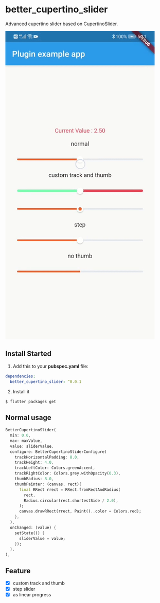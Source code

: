 # better_cupertino_slider

Advanced cupertino slider based on CupertinoSlider.

<img src="doc/example.gif" border="0" />

## Install Started

1. Add this to your **pubspec.yaml** file:

```yaml
dependencies:
  better_cupertino_slider: ^0.0.1
```

2. Install it

```bash
$ flutter packages get
```

## Normal usage

```dart
BetterCupertinoSlider(
  min: 0.0,
  max: maxValue,
  value: sliderValue,
  configure: BetterCupertinoSliderConfigure(
    trackHorizontalPadding: 8.0,
    trackHeight: 4.0,
    trackLeftColor: Colors.greenAccent,
    trackRightColor: Colors.grey.withOpacity(0.3),
    thumbRadius: 8.0,
    thumbPainter: (canvas, rect){
      final RRect rrect = RRect.fromRectAndRadius(
        rect,
        Radius.circular(rect.shortestSide / 2.0),
      );
      canvas.drawRRect(rrect, Paint()..color = Colors.red);
    },
  ),
  onChanged: (value) {
    setState(() {
      sliderValue = value;
    });
  },
),
```

## Feature
- [x] custom track and thumb
- [x] step slider
- [x] as linear progress
